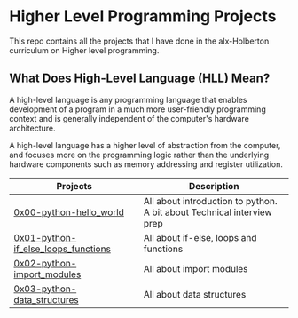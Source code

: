 # Higher Level Programming Projects
This repo contains all the projects that I have done in the alx-Holberton curriculum on Higher level programming.


## What Does High-Level Language (HLL) Mean?
A high-level language is any programming language that enables development of a program in a much more user-friendly programming context and is generally independent of the computer's hardware architecture.

A high-level language has a higher level of abstraction from the computer, and focuses more on the programming logic rather than the underlying hardware components such as memory addressing and register utilization.

| Projects | Description |
| -------- | ----------- | 
| [0x00-python-hello_world](0x00-python-hello_world) | All about introduction to python. A bit about Technical interview prep |
| [0x01-python-if_else_loops_functions](0x01-python-if_else_loops_functions) | All about if-else, loops and functions |
| [0x02-python-import_modules](0x02-python-import_modules) | All about import modules |
| [0x03-python-data_structures](0x03-python-data_structures) | All about data structures